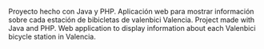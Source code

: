 Proyecto hecho con Java y PHP. Aplicación web para mostrar información sobre cada estación de bibicletas de valenbici Valencia. Project made with Java and PHP. Web application to display information about each Valenbici bicycle station in Valencia.
